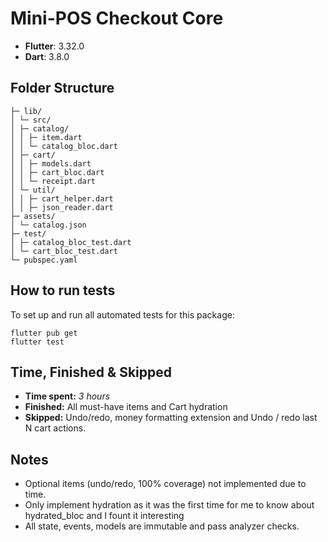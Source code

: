 # Mini-POS Checkout Core

- **Flutter**: 3.32.0
- **Dart**: 3.8.0

## Folder Structure

```
├─ lib/
│ └─ src/
│ ├─ catalog/
│ │ ├─ item.dart
│ │ └─ catalog_bloc.dart
│ ├─ cart/
│ │ ├─ models.dart
│ │ ├─ cart_bloc.dart
│ │ └─ receipt.dart
│ └─ util/
│ │ ├─ cart_helper.dart
│ │ ├─ json_reader.dart
├─ assets/
│ └─ catalog.json
├─ test/
│ ├─ catalog_bloc_test.dart
│ └─ cart_bloc_test.dart
└─ pubspec.yaml
```

## How to run tests

To set up and run all automated tests for this package:

```
flutter pub get
flutter test
```



## Time, Finished & Skipped

- **Time spent:** *3 hours*
- **Finished:** All must-have items and Cart hydration
- **Skipped:** Undo/redo, money formatting extension and Undo / redo last N cart actions.


## Notes
- Optional items (undo/redo, 100% coverage) not implemented due to time.
- Only implement hydration as it was the first time for me to know about hydrated_bloc and I fount it interesting
- All state, events, models are immutable and pass analyzer checks.

